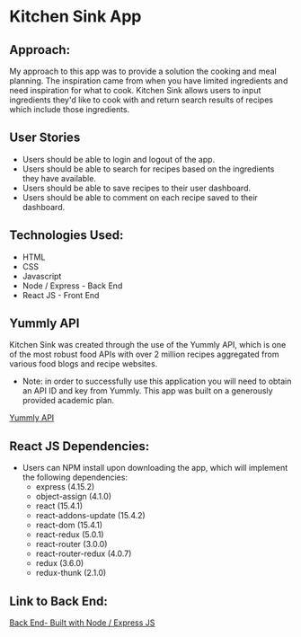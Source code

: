 # Kitchen Sink App

## Approach:
My approach to this app was to provide a solution the cooking and meal planning.  The inspiration came from when you have limited ingredients and need inspiration for what to cook.  Kitchen Sink allows users to input ingredients they'd like to cook with and return search results of recipes which include those ingredients.

## User Stories
* Users should be able to login and logout of the app.
* Users should be able to search for recipes based on the ingredients they have available.
* Users should be able to save recipes to their user dashboard.
* Users should be able to comment on each recipe saved to their dashboard.

## Technologies Used:
* HTML
* CSS
* Javascript
* Node / Express - Back End
* React JS - Front End

## Yummly API
Kitchen Sink was created through the use of the Yummly API, which is one of the most robust food APIs with over 2 million recipes aggregated from various food blogs and recipe websites.  
 - Note: in order to successfully use this application you will need to obtain an API ID and key from Yummly. This app was built on a generously provided academic plan.

[Yummly API](https://developer.yummly.com/)

## React JS Dependencies:
* Users can NPM install upon downloading the app, which will implement the following dependencies:
  - express (4.15.2)
  - object-assign (4.1.0)
  - react (15.4.1)
  - react-addons-update (15.4.2)
  - react-dom (15.4.1)
  - react-redux (5.0.1)
  - react-router (3.0.0)
  - react-router-redux (4.0.7)
  - redux (3.6.0)
  - redux-thunk (2.1.0)

## Link to Back End:
[Back End- Built with Node / Express JS](https://github.com/jeremypross/kitchen-sink-backend)
